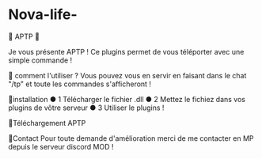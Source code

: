 # Nova-life-
🚅 APTP 🚅

Je vous présente APTP ! Ce plugins permet de vous téléporter avec une simple commande ! 

📂 comment l'utiliser ?
Vous pouvez vous en servir en faisant dans le chat "/tp" et toute les commandes s'afficheront !

🔌installation 
● 1 Télécharger le fichier .dll
● 2 Mettez le fichiez dans vos plugins de vôtre serveur 
● 3 Utiliser le plugins !

🧩Téléchargement 
APTP

📮Contact 
Pour toute demande d'amélioration merci de me contacter en MP depuis le serveur discord MOD !
